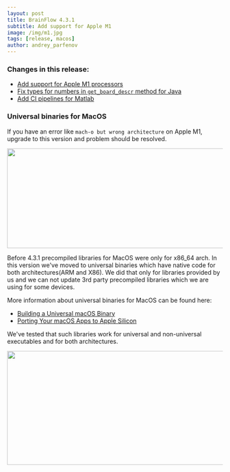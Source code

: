 ```yaml
---
layout: post
title: BrainFlow 4.3.1
subtitle: Add support for Apple M1
image: /img/m1.jpg
tags: [release, macos]
author: andrey_parfenov
---
```



### Changes in this release:

* [Add support for Apple M1 processors](https://github.com/brainflow-dev/brainflow/issues/290)
* [Fix types for numbers in `get_board_descr` method for Java](https://github.com/brainflow-dev/brainflow/issues/292)
* [Add CI pipelines for Matlab](https://github.com/brainflow-dev/brainflow/issues/286)


### Universal binaries for MacOS

If you have an error like `mach-o but wrong architecture` on Apple M1, upgrade to this version and problem should be resolved.

<div style="text-align: center">
    <a href="https://github.com/brainflow-dev/brainflow/issues/290" title="brainflow_universal" target="_blank" align="center">
        <img width="640" height="233" src="https://live.staticflickr.com/65535/51269306180_f3e2c9e077_z.jpg">
    </a>
</div>

Before 4.3.1 precompiled libraries for MacOS were only for x86_64 arch. In this version we've moved to universal binaries which have native code for both architectures(ARM and X86). We did that only for libraries provided by us and we can not update 3rd party precompiled libraries which we are using for some devices.

More information about universal binaries for MacOS can be found here:

* [Building a Universal macOS Binary](https://developer.apple.com/documentation/apple-silicon/building-a-universal-macos-binary)
* [Porting Your macOS Apps to Apple Silicon](https://developer.apple.com/documentation/apple-silicon/porting-your-macos-apps-to-apple-silicon)

We've tested that such libraries work for universal and non-universal executables and for both architectures.

<div style="text-align: center">
    <a href="https://github.com/brainflow-dev/brainflow/issues/290" title="brainflow_universal" target="_blank" align="center">
        <img width="640" height="266" src="https://live.staticflickr.com/65535/51268277986_df7c84ba80_z.jpg">
    </a>
</div>


